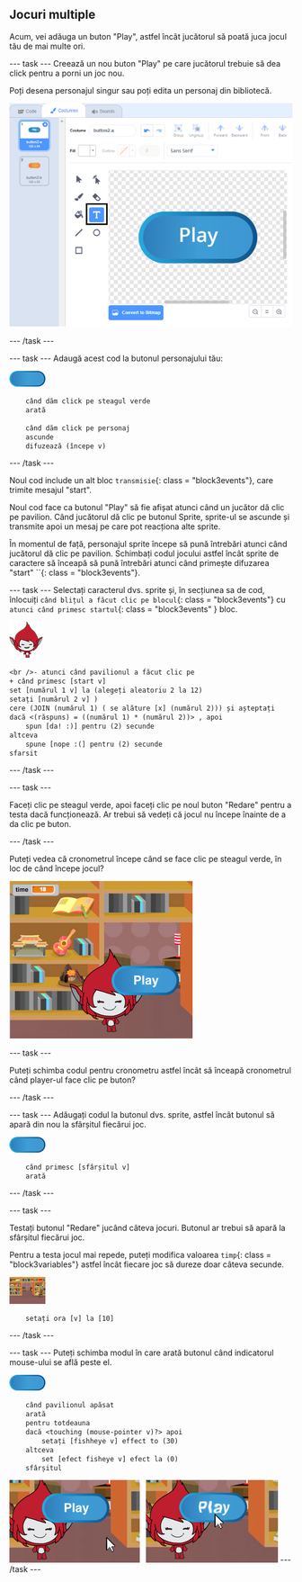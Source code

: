 ## Jocuri multiple

Acum, vei adăuga un buton "Play", astfel încât jucătorul să poată juca jocul tău de mai multe ori.

\--- task \--- Creează un nou buton "Play" pe care jucătorul trebuie să dea click pentru a porni un joc nou.

Poți desena personajul singur sau poți edita un personaj din bibliotecă.

![Imagine a butonului de redare](images/brain-play.png)

\--- /task \---

\--- task \--- Adaugă acest cod la butonul personajului tău:

![Button sprite](images/button-sprite.png)

```blocks3
    când dăm click pe steagul verde
    arată

    când dăm click pe personaj 
    ascunde
    difuzează (începe v)
```

\--- /task \---

Noul cod include un alt bloc `transmisie`{: class = "block3events"}, care trimite mesajul "start".

Noul cod face ca butonul "Play" să fie afișat atunci când un jucător dă clic pe pavilion. Când jucătorul dă clic pe butonul Sprite, sprite-ul se ascunde și transmite apoi un mesaj pe care pot reacționa alte sprite.

În momentul de față, personajul sprite începe să pună întrebări atunci când jucătorul dă clic pe pavilion. Schimbați codul jocului astfel încât sprite de caractere să înceapă să pună întrebări atunci când primește difuzarea "start" ``{: class = "block3events"}.

\--- task \--- Selectați caracterul dvs. sprite și, în secțiunea sa de cod, înlocuiți `când blițul a făcut clic pe blocul`{: class = "block3events"} cu `atunci când primesc startul`{: class = "block3events" } bloc.

![Sprite de caractere](images/giga-sprite.png)

```blocks3
<br />- atunci când pavilionul a făcut clic pe
+ când primesc [start v]
set [numărul 1 v] la (alegeți aleatoriu 2 la 12)
setați [numărul 2 v] )
cere (JOIN (numărul 1) ( se alăture [x] (numărul 2))) și așteptați
dacă <(răspuns) = ((numărul 1) * (numărul 2))> , apoi
    spun [da! :)] pentru (2) secunde
altceva
    spune [nope :(] pentru (2) secunde
sfarsit
```

\--- /task \---

\--- task \---

Faceți clic pe steagul verde, apoi faceți clic pe noul buton "Redare" pentru a testa dacă funcționează. Ar trebui să vedeți că jocul nu începe înainte de a da clic pe buton.

\--- /task \---

Puteți vedea că cronometrul începe când se face clic pe steagul verde, în loc de când începe jocul?

![Timerul a început](images/brain-timer-bug.png)

\--- task \---

Puteți schimba codul pentru cronometru astfel încât să înceapă cronometrul când player-ul face clic pe buton?

\--- /task \---

\--- task \--- Adăugați codul la butonul dvs. sprite, astfel încât butonul să apară din nou la sfârșitul fiecărui joc.

![Button sprite](images/button-sprite.png)

```blocks3
    când primesc [sfârșitul v]
    arată
```

\--- /task \---

\--- task \---

Testați butonul "Redare" jucând câteva jocuri. Butonul ar trebui să apară la sfârșitul fiecărui joc.

Pentru a testa jocul mai repede, puteți modifica valoarea `timp`{: class = "block3variables"} astfel încât fiecare joc să dureze doar câteva secunde.

![Etapă](images/stage-sprite.png)

```blocks3
    setați ora [v] la [10]
```

\--- /task \---

\--- task \--- Puteți schimba modul în care arată butonul când indicatorul mouse-ului se află peste el.

![Buton](images/button-sprite.png)

```blocks3
    când pavilionul apăsat
    arată
    pentru totdeauna
    dacă <touching (mouse-pointer v)?> apoi
        setați [fishheye v] effect to (30)
    altceva
        set [efect fisheye v] efect la (0)
    sfârșitul

```

![captură de ecran](images/brain-fisheye.png) \--- /task \---
